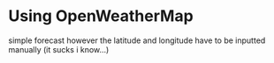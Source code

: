 # Using OpenWeatherMap

simple forecast however the latitude and longitude have to be inputted manually
(it sucks i know...)